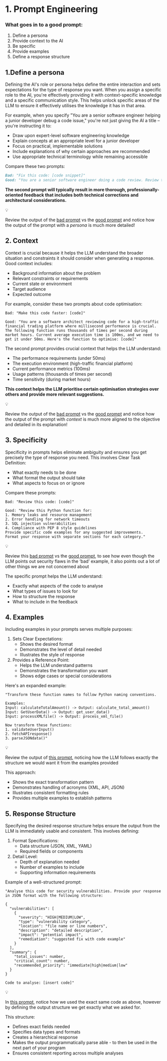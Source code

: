 # 1. Prompt Engineering

### What goes in to a good prompt:

1. Define a persona
2. Provide context to the AI
3. Be specific
4. Provide examples
5. Define a response structure

## 1.Define a persona

Defining the AI's role or persona helps define the entire interaction and sets expectations for the type of response you want. When you assign a specific role to the AI, you're effectively providing it with context-specific knowledge and a specific communication style. This helps unlock specific areas of the LLM to ensure it effectively utilises the knowledge it has in that area.

For example, when you specify "You are a senior software engineer helping a junior developer debug a code issue," you're not just giving the AI a title – you're instructing it to:

- Draw upon expert-level software engineering knowledge
- Explain concepts at an appropriate level for a junior developer
- Focus on practical, implementable solutions
- Include explanations of why certain approaches are recommended
- Use appropriate technical terminology while remaining accessible

Compare these two prompts:

```markdown
Bad: "Fix this code: [code snippet]"
Good: "You are a senior software engineer doing a code review. Review this code focusing on best practices and maintainability: [insert code snippet]"
```

**The second prompt will typically result in more thorough, professionally-oriented feedback that includes both technical corrections and architectural considerations.**

<aside>
💡

Review the output of the [bad prompt](https://chatgpt.com/share/677c68d3-bc04-8001-9681-b78f6b339826) vs the [good prompt](https://chatgpt.com/share/677c6911-b41c-8001-9728-7aee642f4dc3) and notice how the output of the prompt with a *persona* is much more detailed!

</aside>

## 2. Context

Context is crucial because it helps the LLM understand the broader situation and constraints it should consider when generating a response. Good context includes:

- Background information about the problem
- Relevant constraints or requirements
- Current state or environment
- Target audience
- Expected outcome

For example, consider these two prompts about code optimisation:

```
Bad: "Make this code faster: [code]"

Good: "You are a software architect reviewing code for a high-traffic financial trading platform where millisecond performance is crucial. The following function runs thousands of times per second during market hours. Current average execution time is 100ms, and we need to get it under 50ms. Here's the function to optimise: [code]"

```

The second prompt provides crucial context that helps the LLM understand:

- The performance requirements (under 50ms)
- The execution environment (high-traffic financial platform)
- Current performance metrics (100ms)
- Usage patterns (thousands of times per second)
- Time sensitivity (during market hours)

**This context helps the LLM prioritise certain optimisation strategies over others and provide more relevant suggestions.**

<aside>
💡

Review the output of the [bad prompt](https://chatgpt.com/share/677c6dee-b2d0-8001-999e-e7d79e52ac25) vs the [good prompt](https://chatgpt.com/share/677c6acb-ad90-8001-9a1d-ba641a02b64c) and notice how the output of the prompt with *context* is much more aligned to the objective and detailed in its explanation!

</aside>

## 3. Specificity

Specificity in prompts helps eliminate ambiguity and ensures you get precisely the type of response you need. This involves Clear Task Definition:

- What exactly needs to be done
- What format the output should take
- What aspects to focus on or ignore

Compare these prompts:

```
Bad: "Review this code: [code]"

Good: "Review this Python function for:
1. Memory leaks and resource management
2. Error handling for network timeouts
3. SQL injection vulnerabilities
4. Compliance with PEP 8 style guidelines
Provide specific code examples for any suggested improvements.
Format your response with separate sections for each category."

```

<aside>
💡

Review this [bad prompt](https://chatgpt.com/share/677c8935-8e9c-800d-a440-2a52b5c1b62d) vs the [good prompt](https://chatgpt.com/share/677c89ab-2a60-800d-9c6a-f38cee69b9a2), to see how even though the LLM points out security flaws in the ‘bad’ example, it also points out a lot of other things we are not concerned about

</aside>

The specific prompt helps the LLM understand:

- Exactly what aspects of the code to analyse
- What types of issues to look for
- How to structure the response
- What to include in the feedback

## 4. Examples

Including examples in your prompts serves multiple purposes:

1. Sets Clear Expectations:
    - Shows the desired format
    - Demonstrates the level of detail needed
    - Illustrates the style of response
2. Provides a Reference Point:
    - Helps the LLM understand patterns
    - Demonstrates the transformation you want
    - Shows edge cases or special considerations

Here's an expanded example:

```
"Transform these function names to follow Python naming conventions.

Examples:
Input: calculateTotalAmount() -> Output: calculate_total_amount()
Input: GetUserData() -> Output: get_user_data()
Input: processXMLfile() -> Output: process_xml_file()

Now transform these functions:
1. validateUserInput()
2. fetchAPIresponse()
3. parseJSONdata()"
```

<aside>
💡

Review the output of [this prompt](https://chatgpt.com/share/677c8a04-3894-800d-9776-4dace2949cd2), noticing how the LLM follows exactly the structure we would want it from the examples provided

</aside>

This approach:

- Shows the exact transformation pattern
- Demonstrates handling of acronyms (XML, API, JSON)
- Illustrates consistent formatting rules
- Provides multiple examples to establish patterns

## 5. Response Structure

Specifying the desired response structure helps ensure the output from the LLM is immediately usable and consistent. This involves defining:

1. Format Specifications:
    - Data structure (JSON, XML, YAML)
    - Required fields or components
2. Detail Level:
    - Depth of explanation needed
    - Number of examples to include
    - Supporting information requirements

Example of a well-structured prompt:

```
"Analyse this code for security vulnerabilities. Provide your response in JSON format with the following structure:

{
  "vulnerabilities": [
    {
      "severity": "HIGH|MEDIUM|LOW",
      "type": "vulnerability category",
      "location": "file name or line numbers",
      "description": "detailed description",
      "impact": "potential impact",
      "remediation": "suggested fix with code example"
    }
  ],
  "summary": {
    "total_issues": number,
    "critical_count": number,
    "recommended_priority": "immediate|high|medium|low"
  }
}

Code to analyse: [insert code]"
```

<aside>
💡

In [this prompt](https://chatgpt.com/share/677c8a53-8d1c-800d-9a0d-81a30521f4bc), notice how we used the exact same code as above, however by defining the output structure we get exactly what we asked for. 

</aside>

This structure:

- Defines exact fields needed
- Specifies data types and formats
- Creates a hierarchical response
- Makes the output programmatically parse able - to then be used in the next part of your program
- Ensures consistent reporting across multiple analyses